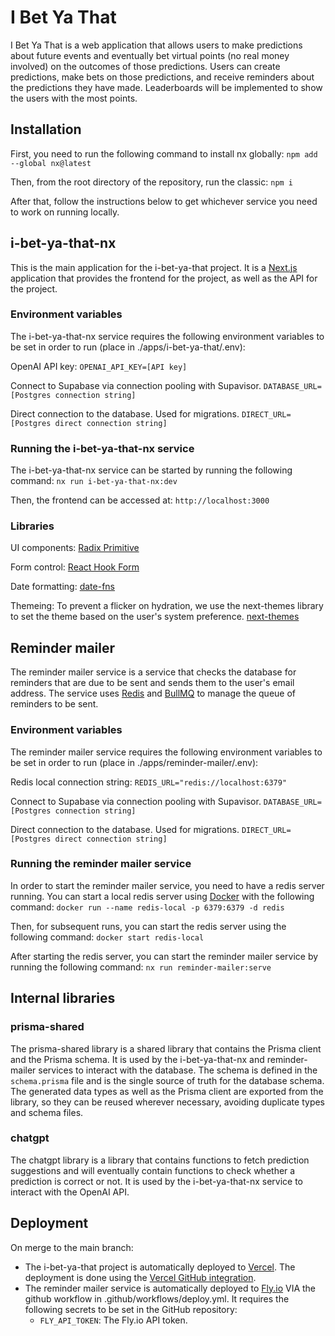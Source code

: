 # I Bet Ya That

I Bet Ya That is a web application that allows users to make predictions about future events and eventually bet virtual points (no real money involved) on the outcomes of those predictions. Users can create predictions, make bets on those predictions, and receive reminders about the predictions they have made. Leaderboards will be implemented to show the users with the most points.

## Installation

First, you need to run the following command to install nx globally:
`npm add --global nx@latest`

Then, from the root directory of the repository, run the classic:
`npm i`

After that, follow the instructions below to get whichever service you need to work on running locally.

## i-bet-ya-that-nx

This is the main application for the i-bet-ya-that project. It is a [Next.js](https://nextjs.org/) application that provides the frontend for the project, as well as the API for the project.

### Environment variables

The i-bet-ya-that-nx service requires the following environment variables to be set in order to run (place in ./apps/i-bet-ya-that/.env):

OpenAI API key:
`OPENAI_API_KEY=[API key]`

Connect to Supabase via connection pooling with Supavisor.
`DATABASE_URL=[Postgres connection string]`

Direct connection to the database. Used for migrations.
`DIRECT_URL=[Postgres direct connection string]`

### Running the i-bet-ya-that-nx service

The i-bet-ya-that-nx service can be started by running the following command:
`nx run i-bet-ya-that-nx:dev`

Then, the frontend can be accessed at:
`http://localhost:3000`

### Libraries

UI components: [Radix Primitive](https://radix-ui.com/primitive/docs/getting-started/introduction)

Form control: [React Hook Form](https://react-hook-form.com/)

Date formatting: [date-fns](https://date-fns.org/)

Themeing: To prevent a flicker on hydration, we use the next-themes library to set the theme based on the user's system preference. [next-themes](https://github.com/pacocoursey/next-themes)

## Reminder mailer

The reminder mailer service is a service that checks the database for reminders that are due to be sent and sends them to the user's email address. The service uses [Redis](https://redis.io/) and [BullMQ](https://docs.bullmq.io/) to manage the queue of reminders to be sent.

### Environment variables

The reminder mailer service requires the following environment variables to be set in order to run (place in ./apps/reminder-mailer/.env):

Redis local connection string:
`REDIS_URL="redis://localhost:6379"`

Connect to Supabase via connection pooling with Supavisor.
`DATABASE_URL=[Postgres connection string]`

Direct connection to the database. Used for migrations.
`DIRECT_URL=[Postgres direct connection string]`

### Running the reminder mailer service

In order to start the reminder mailer service, you need to have a redis server running. You can start a local redis server using [Docker](https://docs.docker.com/engine/install/) with the following command:
`docker run --name redis-local -p 6379:6379 -d redis`

Then, for subsequent runs, you can start the redis server using the following command:
`docker start redis-local`

After starting the redis server, you can start the reminder mailer service by running the following command:
`nx run reminder-mailer:serve`

## Internal libraries

### prisma-shared

The prisma-shared library is a shared library that contains the Prisma client and the Prisma schema. It is used by the i-bet-ya-that-nx and reminder-mailer services to interact with the database. The schema is defined in the `schema.prisma` file and is the single source of truth for the database schema. The generated data types as well as the Prisma client are exported from the library, so they can be reused wherever necessary, avoiding duplicate types and schema files.

### chatgpt

The chatgpt library is a library that contains functions to fetch prediction suggestions and will eventually contain functions to check whether a prediction is correct or not. It is used by the i-bet-ya-that-nx service to interact with the OpenAI API.

## Deployment

On merge to the main branch:

- The i-bet-ya-that project is automatically deployed to [Vercel](https://vercel.com/). The deployment is done using the [Vercel GitHub integration](https://vercel.com/docs/git).
- The reminder mailer service is automatically deployed to [Fly.io](https://fly.io/) VIA the github workflow in .github/workflows/deploy.yml. It requires the following secrets to be set in the GitHub repository:
  - `FLY_API_TOKEN`: The Fly.io API token.
